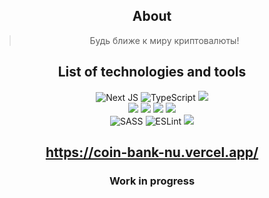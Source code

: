<section align="center">

## About
> Будь ближе к миру криптовалюты!

## List of technologies and tools

<section align="center">

![Next JS](https://img.shields.io/badge/Next.JS-black?style=for-the-badge&logo=next.js&logoColor=white) 
![TypeScript](https://img.shields.io/badge/typescript-%23007ACC.svg?style=for-the-badge&logo=typescript&logoColor=white) 
<img src="https://img.shields.io/badge/Zustand-ЦВЕТ ФОНА?style=for-the-badge&logo=НАЗВАНИЕ ЛОГОТИПА&logoColor=ЦВЕТ ЛОГОТИПА"/>  
<img src="https://img.shields.io/badge/React Query-002640?style=for-the-badge&logo=React Query&logoColor=red"/> 
<img src="https://img.shields.io/badge/MongoDB-black?style=for-the-badge&logo=MongoDB&logoColor=47A248"/> 
<img src="https://img.shields.io/badge/PWA-5A06C9?style=for-the-badge&logo=pwa&logoColor=ЦВЕТ ЛОГОТИПА"/> 
<img src="https://img.shields.io/badge/jest-white?style=for-the-badge&logo=jest&logoColor=green"/>  
![SASS](https://img.shields.io/badge/SASS-hotpink.svg?style=for-the-badge&logo=SASS&logoColor=white) 
![ESLint](https://img.shields.io/badge/ESLint-4B3263?style=for-the-badge&logo=eslint&logoColor=white) 
<img src="https://img.shields.io/badge/FSD-2b74d4?style=for-the-badge&logo=fsd&logoColor=ЦВЕТ ЛОГОТИПА"/> 

</section>

## https://coin-bank-nu.vercel.app/

### Work in progress
